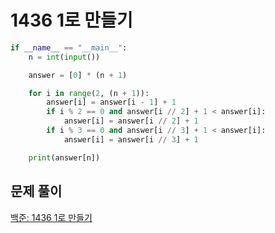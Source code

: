 # 1436 1로 만들기

```python
if __name__ == "__main__":
    n = int(input())

    answer = [0] * (n + 1)

    for i in range(2, (n + 1)):
        answer[i] = answer[i - 1] + 1
        if i % 2 == 0 and answer[i // 2] + 1 < answer[i]:
            answer[i] = answer[i // 2] + 1
        if i % 3 == 0 and answer[i // 3] + 1 < answer[i]:
            answer[i] = answer[i // 3] + 1

    print(answer[n])
```



## 문제 풀이

[백준: 1436 1로 만들기](https://dirmathfl.tistory.com/85)